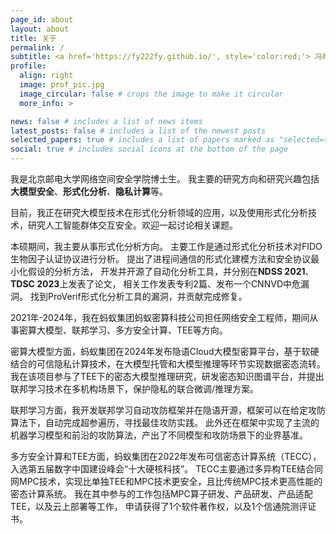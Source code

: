 ```yaml
---
page_id: about
layout: about
title: 关于
permalink: /
subtitle: <a href='https://fy222fy.github.io/', style='color:red;'> 冯皓楠 </a> ，北京邮电大学-网络空间安全学院博士生，中国-北京，fenghaonan222@gmail.com
profile:
  align: right
  image: prof_pic.jpg
  image_circular: false # crops the image to make it circular
  more_info: >

news: false # includes a list of news items
latest_posts: false # includes a list of the newest posts
selected_papers: true # includes a list of papers marked as "selected={true}"
social: true # includes social icons at the bottom of the page
---
```


我是北京邮电大学网络空间安全学院博士生。
我主要的研究方向和研究兴趣包括**大模型安全**、**形式化分析**、**隐私计算**等。

目前，我正在研究大模型技术在形式化分析领域的应用，以及使用形式化分析技术，研究人工智能群体交互安全。欢迎一起讨论相关课题。

本硕期间，我主要从事形式化分析方向。
主要工作是通过形式化分析技术对FIDO生物因子认证协议进行分析。
提出了进程间通信的形式化建模方法和安全协议最小化假设的分析方法，
开发并开源了自动化分析工具，并分别在**NDSS 2021**、**TDSC 2023**上发表了论文，
相关工作发表专利2篇、发布一个CNNVD中危漏洞。
找到ProVerif形式化分析工具的漏洞，并贡献完成修复。

2021年-2024年，我在蚂蚁集团蚂蚁密算科技公司担任网络安全工程师，期间从事密算大模型、联邦学习、多方安全计算、TEE等方向。

密算大模型方面，蚂蚁集团在2024年发布隐语Cloud大模型密算平台，基于软硬结合的可信隐私计算技术，在大模型托管和大模型推理等环节实现数据密态流转。
我在该项目参与了TEE下的密态大模型推理研究，研发密态知识图谱平台，并提出联邦学习技术在多机构场景下，保护隐私的联合微调/推理方案。

联邦学习方面，我开发联邦学习自动攻防框架并在隐语开源，框架可以在给定攻防算法下，自动完成超参遍历，寻找最佳攻防实践。
此外还在框架中实现了主流的机器学习模型和前沿的攻防算法，产出了不同模型和攻防场景下的业界基准。

多方安全计算和TEE方面，蚂蚁集团在2022年发布可信密态计算系统（TECC），入选第五届数字中国建设峰会“十大硬核科技”。
TECC主要通过多异构TEE结合同网MPC技术，实现比单独TEE和MPC技术更安全，且比传统MPC技术更高性能的密态计算系统。
我在其中参与的工作包括MPC算子研发、产品研发、产品适配TEE，以及云上部署等工作，
申请获得了1个软件著作权，以及1个信通院测评证书。

